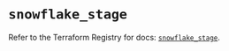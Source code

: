 # `snowflake_stage`

Refer to the Terraform Registry for docs: [`snowflake_stage`](https://registry.terraform.io/providers/snowflake-labs/snowflake/0.89.0/docs/resources/stage).

